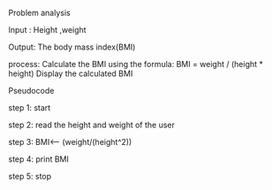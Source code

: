 Problem analysis  


Input : Height ,weight                                                   

Output: The body mass index(BMI)

process: Calculate the BMI using the formula: BMI = weight / (height * height)
Display the calculated BMI




Pseudocode

step 1: start

step 2: read the height and weight of the user

step 3: BMI<-- (weight/(height^2))

step 4: print BMI

step 5: stop
